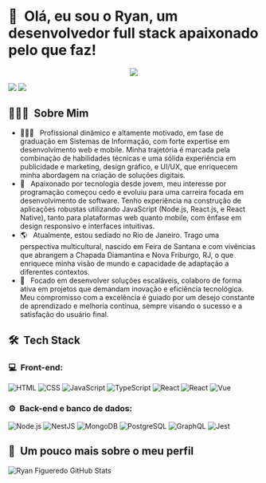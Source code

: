 <h1>👋 &nbsp;Olá, eu sou o Ryan, um desenvolvedor full stack apaixonado pelo que faz!</h1>
<p align="center">
<a href="https://instagram.com/ryanfigueredo"><img src="https://img.shields.io/badge/-@dicasparadevs_-E4405F?style=flat-square&logo=Instagram&logoColor=white"/></a>

<a href="https://www.linkedin.com/in/ryanfig"><img src="https://img.shields.io/badge/-Felipe%20Mota%20Rocha-0077B5?style=flat-square&logo=Linkedin&logoColor=white"/></a>
<a href="mailto:ryancontatof8@gmail.com"><img src="https://img.shields.io/badge/-felipemota.rocha@gmail.com-D14836?style=flat-square&logo=Gmail&logoColor=white"/></a>

</p>

<h2>👨🏻‍💻 &nbsp;Sobre Mim</h2>

- 👨🏻‍💻 &nbsp; Profissional dinâmico e altamente motivado, em fase de graduação em Sistemas de Informação, com forte expertise em desenvolvimento web e mobile. Minha trajetória é marcada pela combinação de habilidades técnicas e uma sólida experiência em publicidade e marketing, design gráfico, e UI/UX, que enriquecem minha abordagem na criação de soluções digitais.
- 🚀 &nbsp; Apaixonado por tecnologia desde jovem, meu interesse por programação começou cedo e evoluiu para uma carreira focada em desenvolvimento de software. Tenho experiência na construção de aplicações robustas utilizando JavaScript (Node.js, React.js, e React Native), tanto para plataformas web quanto mobile, com ênfase em design responsivo e interfaces intuitivas.
- 🌎 &nbsp; Atualmente, estou sediado no Rio de Janeiro. Trago uma perspectiva multicultural, nascido em Feira de Santana e com vivências que abrangem a Chapada Diamantina e Nova Friburgo, RJ, o que enriquece minha visão de mundo e capacidade de adaptação a diferentes contextos.
-  💼 &nbsp; Focado em desenvolver soluções escaláveis, colaboro de forma ativa em projetos que demandam inovação e eficiência tecnológica. Meu compromisso com a excelência é guiado por um desejo constante de aprendizado e melhoria contínua, sempre visando o sucesso e a satisfação do usuário final.

<h2> 🛠 &nbsp;Tech Stack</h2>
<h3>💻 &nbsp;Front-end:</h3>

![HTML](https://img.shields.io/badge/-HTML-333333?style=flat&logo=HTML5)
![CSS](https://img.shields.io/badge/-CSS-333333?style=flat&logo=CSS3&logoColor=1572B6)
![JavaScript](https://img.shields.io/badge/-JavaScript-333333?style=flat&logo=javascript)
![TypeScript](https://img.shields.io/badge/-TypeScript-333333?style=flat&logo=typescript&logoColor=2D79C7)
![React](https://img.shields.io/badge/-React-333333?style=flat&logo=react)
![React](https://img.shields.io/badge/-React%20Native-333333?style=flat&logo=react)
![Vue](https://img.shields.io/badge/-Vue-333333?style=flat&logo=vue.js)

<h3>⚙️ &nbsp;Back-end e banco de dados:</h3>

![Node.js](https://img.shields.io/badge/-Node.js-333333?style=flat&logo=node.js)
![NestJS](https://img.shields.io/badge/-NestJS-333333?style=flat&logo=nestjs&logoColor=E535AB)
![MongoDB](https://img.shields.io/badge/-MongoDB-333333?style=flat&logo=mongodb)
![PostgreSQL](https://img.shields.io/badge/-PostgreSQL-333333?style=flat&logo=postgresql)
![GraphQL](https://img.shields.io/badge/-GraphQL-333333?style=flat&logo=graphql&logoColor=E535AB)
![Jest](https://img.shields.io/badge/-Jest-333333?style=flat&logo=jest&logoColor=E535AB)

<h2>🚀 &nbsp;Um pouco mais sobre o meu perfil</h2>

![Ryan Figueredo GitHub Stats](https://github-readme-stats.vercel.app/api?username=ryanfigueredo&show_icons=true&theme=dracula)

